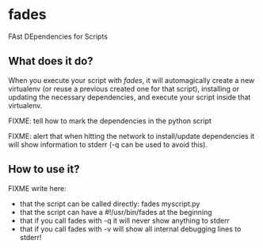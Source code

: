 fades
=====

FAst DEpendencies for Scripts


What does it do?
----------------

When you execute your script with *fades*, it will automagically create 
a new virtualenv (or reuse a previous created one for that script), 
installing or updating the necessary dependencies, and execute your
script inside that virtualenv.

FIXME: tell how to mark the dependencies in the python script

FIXME: alert that when hitting the network to install/update dependencies it
will show information to stderr (-q can be used to avoid this).


How to use it?
--------------

FIXME write here:
 - that the script can be called directly:  fades myscript.py
 - that the script can have a  #!/usr/bin/fades  at the beginning
 - that if you call fades with -q it will never show anything to stderr
 - that if you call fades with -v will show all internal debugging lines to stderr!
